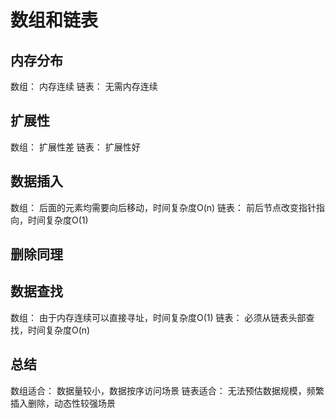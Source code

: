 # 数组和链表

## 内存分布

数组：
  内存连续
链表：
  无需内存连续

## 扩展性

数组：
  扩展性差
链表：
  扩展性好

## 数据插入

数组：
  后面的元素均需要向后移动，时间复杂度O(n)
链表：
  前后节点改变指针指向，时间复杂度O(1)

## 删除同理

## 数据查找

数组：
  由于内存连续可以直接寻址，时间复杂度O(1)
链表：
  必须从链表头部查找，时间复杂度O(n)

## 总结
数组适合：
  数据量较小，数据按序访问场景
链表适合：
  无法预估数据规模，频繁插入删除，动态性较强场景
